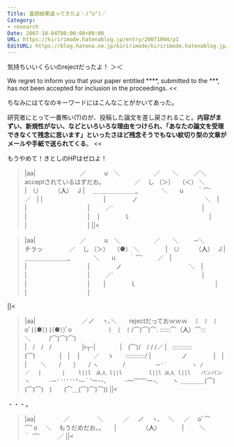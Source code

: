 ```yaml
---
Title: 査読結果返ってきたよ＼(^o^)／
Category:
- research
Date: 2007-10-04T00:00:00+09:00
URL: https://kiririmode.hatenablog.jp/entry/20071004/p1
EditURL: https://blog.hatena.ne.jp/kiririmode/kiririmode.hatenablog.jp/atom/entry/8454420450078216626
---
```



気持ちいいくらいのrejectだったよ！ ＞＜

>>
We regret to inform you that your paper entitled ****, submitted to
the ***, has not been accepted for inclusion in the proceedings.
<<

ちなみにはてなのキーワードにはこんなことがかいてあった。
>>
研究者にとって一番怖い(?)のが、投稿した論文を差し戻されること。<b>内容がまずい、新規性がない、などといろいろな理由をつけられ、「あなたの論文を受理できなくて残念に思います」といったさほど残念そうでもない紋切り型の文章がメールや手紙で送られてくる</b>。
<<

もうやめて！きとしのHPはゼロよ！




>|aa|
　　　　　　　／　　　u　＼
　　　　 　／　　＼　 　 ／＼　　　acceptされているはずだお。　
　　　　／ 　し （＞） 　（＜） ＼　
　　　　|　∪　 　 （__人__）　 J |　 ＿＿＿＿＿＿＿_
　 　　 ＼　　u　　 ｀⌒´　 　／　| |　　　　　　　　　　|
　　　　ノ　　　　　　　　　　　＼　| |　　　　　　　　　　|　
　 ／´　　　　　　　　　　　　 　　 | |　　　　　　　　　　|
　|　　　　ｌ　　　　　　　　　　　　　| |　　　　　　　　　　|
||<


>|aa|
　　　　　　　／　　　u　＼
　　　　 　／　　＼　 　 ─＼　　　　チラッ
　　　　／ 　し （＞） 　（●） ＼
　　　　|　∪　 　 （__人__）　 J |　 ＿＿＿＿＿＿＿_
　 　　 ＼　　u　　 ｀⌒´　 　／　| |　　　　　　　　　　|
　　　　ノ　　　　　　　　　　　＼　| |　　　　　　　　　　|　
　 ／´　　　　　　　　　　　　 　　 | |　　　　　　　　　　|　
　|　　　　ｌ　　　　　　　　　　　　　| |　　　　　　　　　　|

||<


>|aa|
　　　　　　　 ／_ノ 　ヽ､_＼　　rejectだっておｗｗｗ
　ﾐ　ﾐ　ﾐ　　oﾟ(（●）) (（●）)ﾟo　　　　　　ﾐ　ﾐ　ﾐ
/⌒)⌒)⌒. ::::::⌒（__人__）⌒:::＼　　　/⌒)⌒)⌒)    
|　/　/　/　　　　　|r┬-|　　　　|　(⌒)/　/ / /／
|　:::::::::::(⌒)　　　　|　|　 |　　 ／ 　ゝ　　:::::::::::/
|　　　　　ノ　　 　　|　|　 |　 　＼　　/　　）　　/
ヽ　　　　/　　　　　`ー'´ 　 　 　ヽ /　　　　／
　|　　　　|　　 l||l　从人 l||l 　　　　 l||l 从人 l||l　　バンバン
　ヽ　　　 -一''''''"~~｀`'ー--､　　　-一'''''''ー-､
　　ヽ ＿＿＿＿(⌒)(⌒)⌒)　)　　(⌒＿(⌒)⌒)⌒)) 
||<


・・・。


>|aa|
　 　　　／　　 　 　＼
　　　／　 _ノ 　ヽ､_　 ＼
　 ／ 　oﾟ⌒　　　⌒ﾟo　 ＼ 　もうだめだお。。
　 |　　　　 （__人__）　　　　|　
　 ＼　　 　 ｀ ⌒´ 　 　 ／ 
||<

